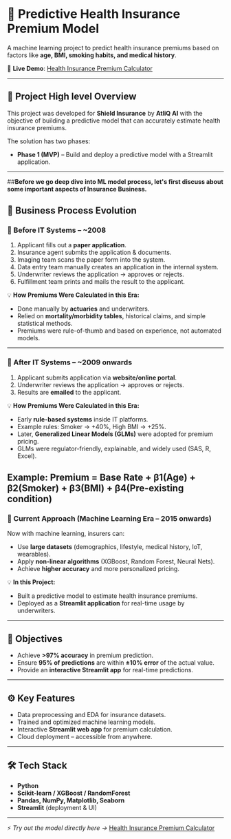 # 🏥 Predictive Health Insurance Premium Model  

A machine learning project to predict health insurance premiums based on factors like **age, BMI, smoking habits, and medical history**. 

🔗 **Live Demo**: [Health Insurance Premium Calculator](https://health-insurance-premium-calculation.streamlit.app/)  

---

## 📌 Project High level Overview  
This project was developed for **Shield Insurance** by **AtliQ AI** with the objective of building a predictive model that can accurately estimate health insurance premiums.  

The solution has two phases:  
- **Phase 1 (MVP)** – Build and deploy a predictive model with a Streamlit application.   

---

##**Before we go deep dive into ML model process, let's first discuss about some important aspects of Insurance Business.**

## 📌 Business Process Evolution  

### 🔹 Before IT Systems – ~2008
1. Applicant fills out a **paper application**.  
2. Insurance agent submits the application & documents.  
3. Imaging team scans the paper form into the system.  
4. Data entry team manually creates an application in the internal system.  
5. Underwriter reviews the application → approves or rejects.  
6. Fulfillment team prints and mails the result to the applicant.  

💡 **How Premiums Were Calculated in this Era:**  
- Done manually by **actuaries** and underwriters.  
- Relied on **mortality/morbidity tables**, historical claims, and simple statistical methods.  
- Premiums were rule-of-thumb and based on experience, not automated models.  

---

### 🔹 After IT Systems – ~2009 onwards
1. Applicant submits application via **website/online portal**.  
2. Underwriter reviews the application → approves or rejects.  
3. Results are **emailed** to the applicant.  

💡 **How Premiums Were Calculated in this Era:**  
- Early **rule-based systems** inside IT platforms.  
- Example rules: Smoker → +40%, High BMI → +25%.  
- Later, **Generalized Linear Models (GLMs)** were adopted for premium pricing.  
- GLMs were regulator-friendly, explainable, and widely used (SAS, R, Excel).  

Example:
Premium = Base Rate + β1(Age) + β2(Smoker) + β3(BMI) + β4(Pre-existing condition)
---

### 🔹 Current Approach (Machine Learning Era – 2015 onwards)  
Now with machine learning, insurers can:  
- Use **large datasets** (demographics, lifestyle, medical history, IoT, wearables).  
- Apply **non-linear algorithms** (XGBoost, Random Forest, Neural Nets).  
- Achieve **higher accuracy** and more personalized pricing.  

💡 **In this Project:**  
- Built a predictive model to estimate health insurance premiums.  
- Deployed as a **Streamlit application** for real-time usage by underwriters.  

---

## 🎯 Objectives  
- Achieve **>97% accuracy** in premium prediction.  
- Ensure **95% of predictions** are within **±10% error** of the actual value.  
- Provide an **interactive Streamlit app** for real-time predictions.  

---

## ⚙️ Key Features  
- Data preprocessing and EDA for insurance datasets.  
- Trained and optimized machine learning models.  
- Interactive **Streamlit web app** for premium calculation.  
- Cloud deployment – accessible from anywhere.  

---

## 🛠️ Tech Stack  
- **Python**  
- **Scikit-learn / XGBoost / RandomForest**  
- **Pandas, NumPy, Matplotlib, Seaborn**  
- **Streamlit** (deployment & UI)  

---

⚡ *Try out the model directly here →* [Health Insurance Premium Calculator](https://health-insurance-premium-calculation.streamlit.app/)  

